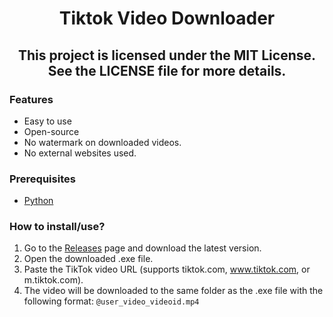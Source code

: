 <h1 align="center">
  Tiktok Video Downloader
</h1>

<h2 align="center">
This project is licensed under the MIT License. See the LICENSE file for more details.
</h2>

### Features
- Easy to use
- Open-source
- No watermark on downloaded videos.
- No external websites used.

### Prerequisites
- [Python](https://www.python.org/downloads/)

### How to install/use?
1. Go to the [Releases](https://github.com/ripsaku/tiktok-video-downloader/releases) page and download the latest version.
2. Open the downloaded .exe file.
3. Paste the TikTok video URL (supports tiktok.com, www.tiktok.com, or m.tiktok.com).
4. The video will be downloaded to the same folder as the .exe file with the following format: ``@user_video_videoid.mp4``

